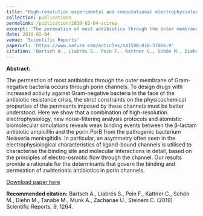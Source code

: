 ```yaml
---
title: "High-resolution experimental and computational electrophysiology reveals weak β-lactam binding events in the porin PorB"
collection: publications
permalink: /publication/2019-02-04-scirep
excerpt: 'The permeation of most antibiotics through the outer membrane of Gram-negative bacteria occurs through porin channels. Here we show that a combination of high-resolution electrophysiology, new noise-filtering analysis protocols and atomistic biomolecular simulations reveals weak binding events between the β-lactam antibiotic ampicillin and the porin PorB from the pathogenic bacterium Neisseria meningitidis.'
date: 2019-02-04
venue: 'Scientific Reports'
paperurl: 'https://www.nature.com/articles/s41598-018-37066-9'
citation: 'Bartsch A., Llabrés S., Pein F., Kattner C., Schön M., Diehn M., Tanabe M., Munk A., Zachariae U., Steinem C. (2019) Scientific Reports, 9, 1264.'
---
```


**Abstract:**

The permeation of most antibiotics through the outer membrane of Gram-negative bacteria occurs through porin channels. To design drugs with increased activity against Gram-negative bacteria in the face of the antibiotic resistance crisis, the strict constraints on the physicochemical properties of the permeants imposed by these channels must be better understood. Here we show that a combination of high-resolution electrophysiology, new noise-filtering analysis protocols and atomistic biomolecular simulations reveals weak binding events between the β-lactam antibiotic ampicillin and the porin PorB from the pathogenic bacterium Neisseria meningitidis. In particular, an asymmetry often seen in the electrophysiological characteristics of ligand-bound channels is utilised to characterise the binding site and molecular interactions in detail, based on the principles of electro-osmotic flow through the channel. Our results provide a rationale for the determinants that govern the binding and permeation of zwitterionic antibiotics in porin channels.

[Download paper here](https://www.nature.com/articles/s41598-018-37066-9)

**Recommended citation:** Bartsch A., Llabrés S., Pein F., Kattner C., Schön M., Diehn M., Tanabe M., Munk A., Zachariae U., Steinem C. (2019) Scientific Reports, 9, 1264.
